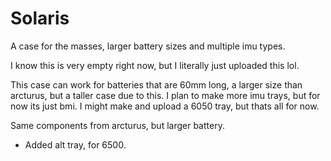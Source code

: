 # Solaris
A case for the masses, larger battery sizes and multiple imu types. 

I know this is very empty right now, but I literally just uploaded this lol.

This case can work for batteries that are 60mm long, a larger size than arcturus, but a taller case due to this. 
I plan to make more imu trays, but for now its just bmi. I might make and upload a 6050 tray, but thats all for now.

Same components from arcturus, but larger battery.

- Added alt tray, for 6500.
